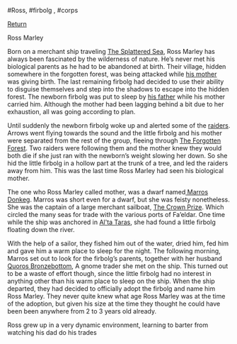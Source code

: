 #Ross, #firbolg , #corps

[ Return](Player%20Characters%20)


Ross Marley

Born on a merchant ship traveling [The Splattered Sea](Locations/The%20Splattered%20Sea.md), Ross Marley has always been fascinated by the wilderness of nature. He’s never met his biological parents as he had to be abandoned at birth. Their village, hidden somewhere in the forgotten forest, was being attacked while [his mother](NPCS/PC%20Bonds/Ross/Ross%20Birthmother.md) was giving birth. The last remaining firbolg had decided to use their ability to disguise themselves and step into the shadows to escape into the hidden forest. The newborn firbolg was put to sleep by [his father](NPCS/PC%20Bonds/Ross/Ross%20Birthfather.md) while his mother carried him. Although the mother had been lagging behind a bit due to her exhaustion, all was going according to plan.

Until suddenly the newborn firbolg woke up and alerted some of the [raiders](Factions/Chained%20Corps/Corps%20of%20Chains.md). Arrows went flying towards the sound and the little firbolg and his mother were separated from the rest of the group, fleeing through [The Forgotten Forest](Locations/The%20Forgotten%20Forest.md). Two raiders were following them and the mother knew they would both die if she just ran with the newborn’s weight slowing her down. So she hid the little firbolg in a hollow part at the trunk of a tree, and led the raiders away from him. This was the last time Ross Marley had seen his biological mother.           

The one who Ross Marley called mother, was a dwarf named[ Marros Donkeg](%20Marros%20Donkeg). Marros was short even for a dwarf, but she was feisty nonetheless. She was the captain of a large merchant sailboat, [The Crown Prize](World%20&%20Information/All%20Things/The%20Crown%20Prize.md). Which circled the many seas for trade with the various ports of Fa’eldar. One time while the ship was anchored in [Al'ta Taras](Fa'eldar/Elnarith%20Confederation%20-%20Settlements/Al'ta%20Taras.md), she had found a little firbolg floating down the river.

With the help of a sailor, they fished him out of the water, dried him, fed him and gave him a warm place to sleep for the night. The following morning, Marros set out to look for the firbolg’s parents, together with her husband [Quoros Bronzebottom](NPCS/PC%20Bonds/Ross/Quoros%20Bronzebottom.md), A gnome trader she met on the ship. This turned out to be a waste of effort though, since the little firbolg had no interest in anything other than his warm place to sleep on the ship. When the ship departed, they had decided to officially adopt the firbolg and name him Ross Marley. They never quite knew what age Ross Marley was at the time of the adoption, but given his size at the time they thought he could have been been anywhere from 2 to 3 years old already.

Ross grew up in a very dynamic environment, learning to barter from watching his dad do his trades
